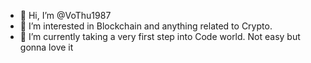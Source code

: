 - 👋 Hi, I’m @VoThu1987
- 👀 I’m interested in Blockchain and anything related to Crypto.
- 🌱 I’m currently taking a very first step into Code world. Not easy but gonna love it


<!---
VoThu1987/VoThu1987 is a ✨ special ✨ repository because its `README.md` (this file) appears on your GitHub profile.
You can click the Preview link to take a look at your changes.
--->
